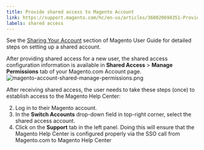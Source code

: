 ```yaml
---
title: Provide shared access to Magento Account
link: https://support.magento.com/hc/en-us/articles/360020694351-Provide-shared-access-to-Magento-Account
labels: shared access
---
```


See the [Sharing Your Account](http://docs.magento.com/m2/ee/user_guide/magento/magento-account-share.html) section of Magento User Guide for detailed steps on setting up a shared account.

 After providing shared access for a new user, the shared access configuration information is available in **Shared Access** > **Manage Permissions** tab of your Magento.com Account page.  
 ![magento-account-shared-manage-permissions.png](https://support.magento.com/hc/article_attachments/360016696931/magento-account-shared-manage-permissions.png)

 After receiving shared access, the user needs to take these steps (once) to establish access to the Magento Help Center:

 
 2. Log in to their Magento account.
 4. In the **Switch Accounts** drop-down field in top-right corner, select the shared access account.
 6. Click on the **Support** tab in the left panel. Doing this will ensure that the Magento Help Center is configured properly via the SSO call from Magento.com to Magento Help Center
 
